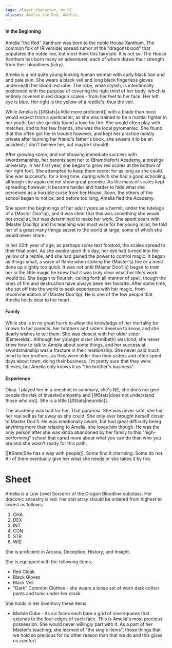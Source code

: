 ```yaml
---
tags: player_character, my_PC
aliases: Amelia the Red, Amelia, 
---
```


#### In the Beginning
Amelia "the Red" Xanthum was born to the noble House Xanthum. The common folk of (Riverside) spread rumor of the "dragonsblood" that populates the noble line, but most think this fairytale. It is not so. The House Xanthum has born many an adventurer, each of whom draws their strength from their bloodlines {icky}.

Amelia is a not quite young looking human woman with curly black hair and and pale skin. She wears a black veil and long black fingerless gloves underneath her blood red robe. The robe, while stylish, is intentionally positioned with the purpose of covering the right third of her body, which is entirely covered in red dragon scales - from her feet to her face. Her left eye is blue. Her right is the yellow of a reptile's; thus the veil.

While Amelia is [[#Stats|a little more proficient]] with a blade than most would expect from a spellcaster, as she was trained to be a martial fighter in her youth, but she quickly found a love for fire. She would often play with matches, and to her few friends, she was the local pyromaniac. She found that this often got her in trouble however, and kept her practice mostly private after burning her friend's father's book, she swears it to be an accident; I don't believe her, but maybe I should! 

After growing some, and not showing immediate success with swordsmanship, her parents sent her to (Bramblefort) Academy, a prestige university. In her first year, she began to grow red scales at the bottom of her right foot. She attempted to keep them secret for as long as she could. She was successful for a long time, during which she had a good schooling, although she again did not show great promise. As the mass of scales kept spreading however, it became harder and harder to hide what she perceived as a horrible curse from her House. Soon, the others of the school began to notice, and before too long, Amelia fled the Academy. 

She spent the beginnings of her adult years as a hermit, under the tutelage of a (Master Doo'Ilp), and it was clear that this was something she would not excel at, but was determined to make her work. She spent years with (Master Doo'Ilp) and his teaching was most wise for her young mind, he told her of a great many things secret to the world at large, some of which she would never share.

In her 20th year of age, as perhaps *some* text foretold, the scales spread to their final point. As she awoke upon this day, her eye had turned into the yellow of a reptile, and she had gained the power to control magic. It began as things small, a wave of flame when stoking the (Master's) fire or a meal done up slightly too quick. It was not until (Master Doo'Ilp) began to train her in the little magic he knew that it was truly clear what her life's work would be. She began to flourish, calling forth all manner of spell, though the ones of fire and destruction have always been her favorite. After some time, she set off into the world to seek experience with her magic, from recommendation of (Master Doo'Ilp). He is one of the few people that Amelia holds dear to her heart. 

#### Family
While she is in no great hurry to allow the knowledge of her mortality be known to her parents, her brothers and sisters deserve to know, and she dearly wishes to tell them. She was closest with her older sister (Esmerelda). Although her younger sister (Annibeth) was kind, she never knew how to talk to Amelia about some things, and her success at swordsmanship was a fracture in their relationship. She never paid much mind to her brothers, as they were older than their sisters and often spent days about town, doing their business. I'm pretty sure that they were thieves, but Amelia only knows it as "the brother's business".

#### Experience
Okay. I played her in a oneshot; in summary, she's NE, she does not give people the risk of invested empathy and [[#Stats|does not understand those who do]]. She is a little [[#Stats|neurotic]]. 

The academy was bad for her. That paranoia. She was never safe, she hid her real self as far away as she could. She only ever brought herself closer to Master Doo'Il. He was emotionally aware, but had great difficulty being anything more than relaxing to Amelia, she loves him though. He was the only person after she was kinda abandoned by her family to this "high-performing"  school that cared more about what you can do than who you are and she wasn't ready for this path. 

[[#Stats|She has a way with people]]. Some find it charming. Some do not. All of them eventually give her what she needs or she takes it by fire.

# Sheet
Amelia is a Low Level Sorcerer of the Dragon Bloodline subclass. Her draconic ancestry is red.
Her stat array should be ordered from highest to lowest as follows:

1. CHA
2. DEX
3. INT
4. CON
5. STR
6. WIS

She is proficient in Arcana, Deception, History, and Insight.

She is equipped with the following items:
- Red Cloak
- Black Gloves
- Black Veil
- "Dark" Common Clothes - she wears a loose set of worn dark cotton pants and tunic under her cloak

She holds in her inventory these items:
- Marble Cube - its six faces each bare a grid of nine squares that extends to the four edges of each face. This is Amelia's most precious possession. She would never willingly part with it. As a part of her Master's teaching; she learned of "the single items", those things that we hold so precious for no other reason than that we do and this gives us comfort. 